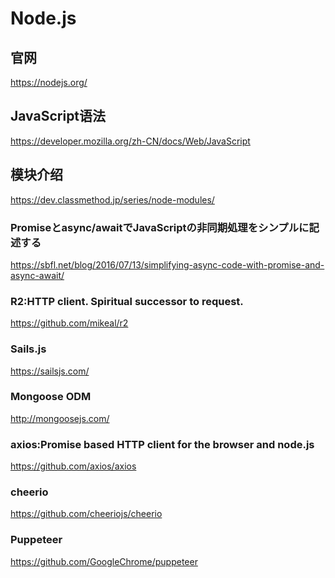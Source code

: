 Node.js
=======

## 官网

https://nodejs.org/

## JavaScript语法

https://developer.mozilla.org/zh-CN/docs/Web/JavaScript

## 模块介绍

https://dev.classmethod.jp/series/node-modules/

### Promiseとasync/awaitでJavaScriptの非同期処理をシンプルに記述する

https://sbfl.net/blog/2016/07/13/simplifying-async-code-with-promise-and-async-await/

### R2:HTTP client. Spiritual successor to request.

https://github.com/mikeal/r2

### Sails.js

https://sailsjs.com/

### Mongoose ODM

http://mongoosejs.com/

### axios:Promise based HTTP client for the browser and node.js

https://github.com/axios/axios

### cheerio

https://github.com/cheeriojs/cheerio

### Puppeteer

https://github.com/GoogleChrome/puppeteer
